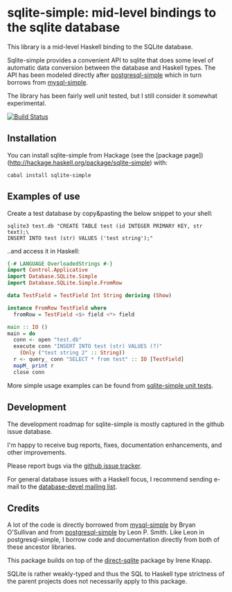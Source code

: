 sqlite-simple: mid-level bindings to the sqlite database
========================================================

This library is a mid-level Haskell binding to the SQLite database.

Sqlite-simple provides a convenient API to sqlite that does some level
of automatic data conversion between the database and Haskell types.
The API has been modeled directly after
[postgresql-simple](http://github.com/lpsmith/postgresql-simple) which
in turn borrows from
[mysql-simple](https://github.com/bos/mysql-simple).

The library has been fairly well unit tested, but I still consider it
somewhat experimental.

[![Build Status](https://secure.travis-ci.org/nurpax/sqlite-simple.png)](http://travis-ci.org/nurpax/sqlite-simple)

Installation
------------

You can install sqlite-simple from Hackage (see the [package page])(http://hackage.haskell.org/package/sqlite-simple) 
with:

```
cabal install sqlite-simple
```

Examples of use
---------------

Create a test database by copy&pasting the below snippet to your
shell:

```
sqlite3 test.db "CREATE TABLE test (id INTEGER PRIMARY KEY, str text);\
INSERT INTO test (str) VALUES ('test string');"
```

..and access it in Haskell:

```haskell
{-# LANGUAGE OverloadedStrings #-}
import Control.Applicative
import Database.SQLite.Simple
import Database.SQLite.Simple.FromRow

data TestField = TestField Int String deriving (Show)

instance FromRow TestField where
  fromRow = TestField <$> field <*> field

main :: IO ()
main = do
  conn <- open "test.db"
  execute conn "INSERT INTO test (str) VALUES (?)"
    (Only ("test string 2" :: String))
  r <- query_ conn "SELECT * from test" :: IO [TestField]
  mapM_ print r
  close conn
```

More simple usage examples can be found from [sqlite-simple unit
tests](https://github.com/nurpax/sqlite-simple/blob/master/test/Simple.hs).


Development
-----------

The development roadmap for sqlite-simple is mostly captured in the
github issue database.

I'm happy to receive bug reports, fixes, documentation enhancements,
and other improvements.

Please report bugs via the
[github issue tracker](http://github.com/nurpax/sqlite-simple/issues).

For general database issues with a Haskell focus, I recommend sending
e-mail to the [database-devel mailing
list](http://www.haskell.org/mailman/listinfo/database-devel).


Credits
-------

A lot of the code is directly borrowed from
[mysql-simple](http://github.com/bos/mysql-simple) by Bryan O'Sullivan
and from
[postgresql-simple](http://github.com/lpsmith/postgresql-simple) by
Leon P. Smith.  Like Leon in postgresql-simple, I borrow code and
documentation directly from both of these ancestor libraries.

This package builds on top of the
[direct-sqlite](http://hackage.haskell.org/package/direct-sqlite)
package by Irene Knapp.

SQLite is rather weakly-typed and thus the SQL to Haskell type
strictness of the parent projects does not necessarily apply to this
package.

